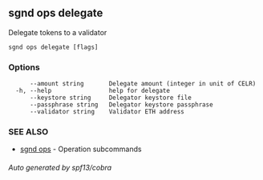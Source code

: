 ## sgnd ops delegate

Delegate tokens to a validator

```
sgnd ops delegate [flags]
```

### Options

```
      --amount string       Delegate amount (integer in unit of CELR)
  -h, --help                help for delegate
      --keystore string     Delegator keystore file
      --passphrase string   Delegator keystore passphrase
      --validator string    Validator ETH address
```

### SEE ALSO

* [sgnd ops](sgnd_ops.md)	 - Operation subcommands

###### Auto generated by spf13/cobra
